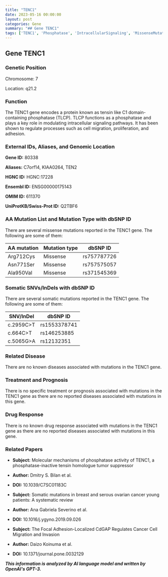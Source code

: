 ```yaml
---
title: "TENC1"
date: 2023-05-16 00:00:00
layout: post
categories: Gene
summary: "## Gene TENC1"
tags: ['TENC1', 'Phosphatase', 'IntracellularSignaling', 'MissenseMutations', 'SomaticMutations', 'BreastCancer', 'OvarianCancer', 'CellMigration']
---
```


## Gene TENC1

### Genetic Position

Chromosome: 7

Location: q21.2

### Function

The TENC1 gene encodes a protein known as tensin like C1 domain-containing phosphatase (TLCP). TLCP functions as a phosphatase and plays a key role in modulating intracellular signaling pathways. It has been shown to regulate processes such as cell migration, proliferation, and adhesion.

### External IDs, Aliases, and Genomic Location

**Gene ID:** 80338

**Aliases:** C7orf14, KIAA0264, TEN2

**HGNC ID:** HGNC:17228

**Ensembl ID:** ENSG00000175143

**OMIM ID:** 611370

**UniProtKB/Swiss-Prot ID:** Q2TBF6

### AA Mutation List and Mutation Type with dbSNP ID

There are several missense mutations reported in the TENC1 gene. The following are some of them:

|AA mutation|Mutation type|dbSNP ID|
|---|---|---|
|Arg712Cys|Missense|rs757787726|
|Asn771Ser|Missense|rs757575057|
|Ala950Val|Missense|rs371545369|

### Somatic SNVs/InDels with dbSNP ID

There are several somatic mutations reported in the TENC1 gene. The following are some of them:

|SNV/InDel|dbSNP ID|
|---|---|
|c.2959C>T|rs1553378741|
|c.664C>T|rs146253885|
|c.5065G>A|rs12132351|

### Related Disease

There are no known diseases associated with mutations in the TENC1 gene.

### Treatment and Prognosis

There is no specific treatment or prognosis associated with mutations in the TENC1 gene as there are no reported diseases associated with mutations in this gene.

### Drug Response

There is no known drug response associated with mutations in the TENC1 gene as there are no reported diseases associated with mutations in this gene.

### Related Papers

- **Subject:** Molecular mechanisms of phosphatase activity of TENC1, a phosphatase-inactive tensin homologue tumor suppressor
- **Author:** Dmitry S. Bilan et al.
- **DOI:** 10.1039/C7SC01183C

- **Subject:** Somatic mutations in breast and serous ovarian cancer young patients: A systematic review
- **Author:** Ana Gabriela Severino et al.
- **DOI:** 10.1016/j.ygyno.2019.09.026

- **Subject:** The Focal Adhesion-Localized CdGAP Regulates Cancer Cell Migration and Invasion
- **Author:** Daizo Koinuma et al.
- **DOI:** 10.1371/journal.pone.0032129

**_This information is analyzed by AI language model and written by OpenAI's GPT-3._**
